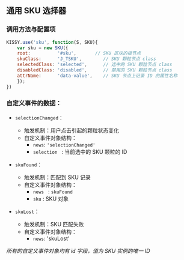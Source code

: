 ## 通用 SKU 选择器

### 调用方法与配置项
```javascript
KISSY.use('sku', function(S, SKU){
    var sku = new SKU({
    root:          '#sku',       // SKU 区块的根节点
    skuClass:      'J_TSKU',        // SKU 颗粒节点 class
    selectedClass: 'selected',      // 选中的 SKU 颗粒节点 class
    disabledClass: 'disabled',      // 禁用的 SKU 颗粒节点 class
    attrName:      'data-value',    // SKU 节点上记录 ID 的属性名称
	});
})
```
### 自定义事件的数据：

* ``` selectionChanged ```：
    * 触发机制：用户点击引起的颗粒状态变化
    * 自定义事件对象结构：
        * ```news```: ``` 'selectionChanged' ```
        * ```selection ``` : 当前选中的 SKU 颗粒的 ID
* ``` skuFound ```：
    * 触发机制：匹配到 SKU 记录
    * 自定义事件对象结构：
       * ```news ``` : ``` skuFound ```
       * ```sku``` : SKU 对象

* ``` skuLost ```：
    * 触发机制：SKU 匹配失败
    * 自定义事件对象结构：
        * ```news```: 'skuLost'
        
*所有的自定义事件对象均有 id 字段，值为 SKU 实例的唯一 ID* 
       